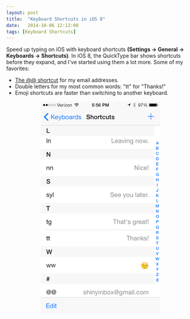 ```yaml
---
layout: post
title:  "Keyboard Shortcuts in iOS 8"
date:   2014-10-06 12:12:00
tags: [Keyboard Shortcuts]
---
```

Speed up typing on iOS with keyboard shortcuts **(Settings → General → Keyboards → Shortcuts)**. In iOS 8, the QuickType bar shows shortcuts before they expand, and I've started using them a lot more. Some of my favorites:

* [The @@ shortcut](http://rocketink.net/2014/09/ios-@@-shortcut.html) for my email addresses.
* Double letters for my most common words: "tt" for "Thanks!"
* Emoji shortcuts are faster than switching to another keyboard.
 
 <p style="text-align: center;"><img src="/images/2014-10-06-ios-shortcuts.png" alt="iOS Keyboard Shortcut Settings" /></p>